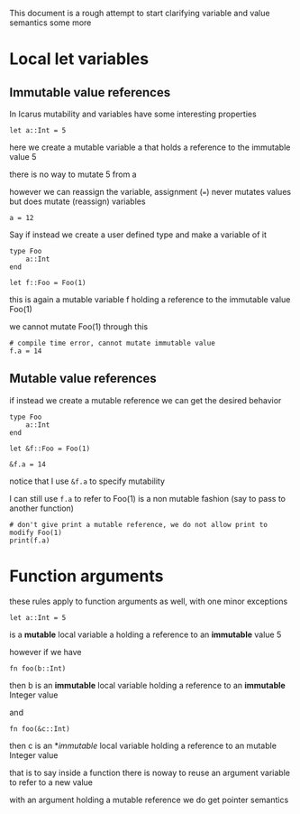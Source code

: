 This document is a rough attempt to start clarifying variable and value semantics some more

Local let variables
===================

Immutable value references
---------------------------

In Icarus mutability and variables have some interesting properties

    let a::Int = 5

here we create a mutable variable a that holds a reference to the immutable value 5

there is no way to mutate 5 from a

however we can reassign the variable, assignment (`=`) never mutates values but does mutate (reassign) variables

    a = 12


Say if instead we create a user defined type and make a variable of it

    type Foo
        a::Int
    end

    let f::Foo = Foo(1)

this is again a mutable variable f holding a reference to the immutable value Foo(1)

we cannot mutate Foo(1) through this

    # compile time error, cannot mutate immutable value
    f.a = 14


Mutable value references
---------------------------

if instead we create a mutable reference we can get the desired behavior

    type Foo
        a::Int
    end

    let &f::Foo = Foo(1)

    &f.a = 14

notice that I use `&f.a` to specify mutability

I can still use `f.a` to refer to Foo(1) is a non mutable fashion (say to pass to another function)

    # don't give print a mutable reference, we do not allow print to modify Foo(1)
    print(f.a)


Function arguments
==================

these rules apply to function arguments as well, with one minor exceptions

    let a::Int = 5

is a **mutable** local variable a holding a reference to an **immutable** value 5

however if we have

    fn foo(b::Int)

then b is an **immutable** local variable holding a reference to an **immutable** Integer value

and

    fn foo(&c::Int)

then c is an **immutable* local variable holding a reference to an mutable Integer value


that is to say inside a function there is noway to reuse an argument variable to refer to a new value

with an argument holding a mutable reference we do get pointer semantics


